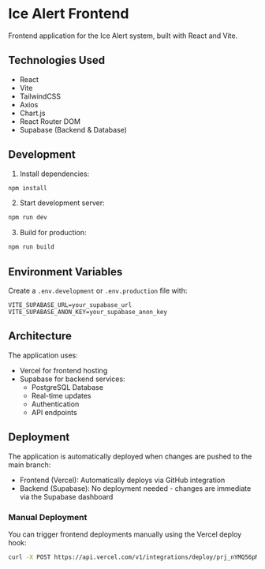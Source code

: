# Ice Alert Frontend

Frontend application for the Ice Alert system, built with React and Vite.

## Technologies Used

- React
- Vite
- TailwindCSS
- Axios
- Chart.js
- React Router DOM
- Supabase (Backend & Database)

## Development

1. Install dependencies:
```bash
npm install
```

2. Start development server:
```bash
npm run dev
```

3. Build for production:
```bash
npm run build
```

## Environment Variables

Create a `.env.development` or `.env.production` file with:

```env
VITE_SUPABASE_URL=your_supabase_url
VITE_SUPABASE_ANON_KEY=your_supabase_anon_key
```

## Architecture

The application uses:
- Vercel for frontend hosting
- Supabase for backend services:
  - PostgreSQL Database
  - Real-time updates
  - Authentication
  - API endpoints

## Deployment

The application is automatically deployed when changes are pushed to the main branch:

- Frontend (Vercel): Automatically deploys via GitHub integration
- Backend (Supabase): No deployment needed - changes are immediate via the Supabase dashboard

### Manual Deployment

You can trigger frontend deployments manually using the Vercel deploy hook:

```bash
curl -X POST https://api.vercel.com/v1/integrations/deploy/prj_nYMQ56pMnhe5Jjqk5SJ1gwg3zqqt/XSiRJUcB39
```
  